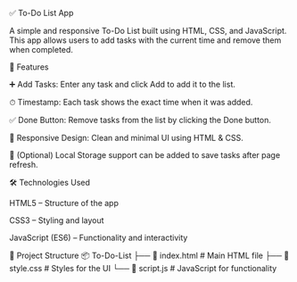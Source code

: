 ✅ To-Do List App

A simple and responsive To-Do List built using HTML, CSS, and JavaScript.
This app allows users to add tasks with the current time and remove them when completed.

📌 Features

➕ Add Tasks: Enter any task and click Add to add it to the list.

⏱ Timestamp: Each task shows the exact time when it was added.

✅ Done Button: Remove tasks from the list by clicking the Done button.

🎨 Responsive Design: Clean and minimal UI using HTML & CSS.

🔄 (Optional) Local Storage support can be added to save tasks after page refresh.

🛠 Technologies Used

HTML5 – Structure of the app

CSS3 – Styling and layout

JavaScript (ES6) – Functionality and interactivity

📂 Project Structure
📦 To-Do-List
├── 📄 index.html     # Main HTML file
├── 📄 style.css      # Styles for the UI
└── 📄 script.js      # JavaScript for functionality


